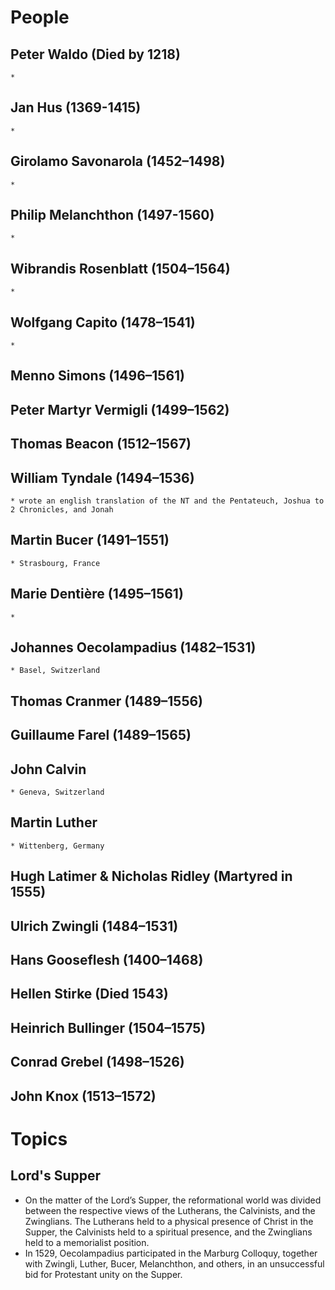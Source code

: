 # People

## Peter Waldo (Died by 1218)
    *
## Jan Hus (1369-1415)
    *
## Girolamo Savonarola (1452–1498)
    *
## Philip Melanchthon (1497-1560)
    *
## Wibrandis Rosenblatt (1504–1564)
    *
## Wolfgang Capito (1478–1541)
    *
## Menno Simons (1496–1561)
## Peter Martyr Vermigli (1499–1562)
## Thomas Beacon (1512–1567)
## William Tyndale (1494–1536)
    * wrote an english translation of the NT and the Pentateuch, Joshua to 2 Chronicles, and Jonah
## Martin Bucer (1491–1551)
    * Strasbourg, France
## Marie Dentière (1495–1561)
    *
## Johannes Oecolampadius (1482–1531)
    * Basel, Switzerland
## Thomas Cranmer (1489–1556)
## Guillaume Farel (1489–1565)
## John Calvin
    * Geneva, Switzerland
## Martin Luther
    * Wittenberg, Germany
## Hugh Latimer & Nicholas Ridley (Martyred in 1555)
## Ulrich Zwingli (1484–1531)
## Hans Gooseflesh (1400–1468)
## Hellen Stirke (Died 1543)
## Heinrich Bullinger (1504–1575)
## Conrad Grebel (1498–1526)
## John Knox (1513–1572)

# Topics

## Lord's Supper
* On the matter of the Lord’s Supper, the reformational world was divided between the respective views of the Lutherans, the Calvinists, and the Zwinglians. The Lutherans held to a physical presence of Christ in the Supper, the Calvinists held to a spiritual presence, and the Zwinglians held to a memorialist position.
* In 1529, Oecolampadius participated in the Marburg Colloquy, together with Zwingli, Luther, Bucer, Melanchthon, and others, in an unsuccessful bid for Protestant unity on the Supper.
